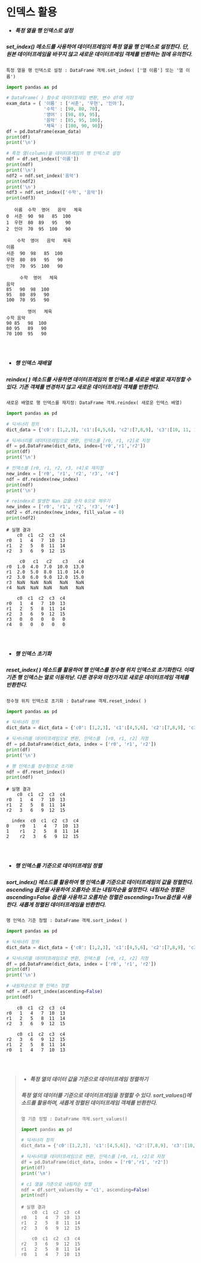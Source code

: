 # 인덱스 활용
+ ##### 특정 열을 행 인덱스로 설정
##### set_index() 메소드를 사용하여 데이터프레임의 특정 열을 행 인덱스로 설정한다. 단, 원본 데이터프레임을 바꾸지 않고 새로운 데이터프레임 객체를 반환하는 점에 유의한다.
```
특정 열을 행 인덱스로 설정 : DataFrame 객체.set_index( ['열 이름'] 또는 '열 이름')
```
```python
import pandas as pd

# DataFrame( ) 함수로 데이터프레임 변환, 변수 df에 저장
exam_data = { '이름' : ['서준', '우현', '인아'],
              '수학' : [90, 80, 70],
              '영어' : [98, 89, 95],
              '음악' : [85, 95, 100],
              '체육' : [100, 90, 90]}
df = pd.DataFrame(exam_data)
print(df)
print('\n')

# 특정 열(column)을 데이터프레임의 행 인덱스로 설정
ndf = df.set_index(['이름'])
print(ndf)
print('\n')
ndf2 = ndf.set_index('음악')
print(ndf2)
print('\n')
ndf3 = ndf.set_index(['수학', '음악'])
print(ndf3)
```
```
   이름  수학  영어   음악   체육
0  서준  90  98   85  100
1  우현  80  89   95   90
2  인아  70  95  100   90

    수학  영어   음악   체육
이름
서준  90  98   85  100
우현  80  89   95   90
인아  70  95  100   90

     수학  영어   체육
음악
85   90  98  100
95   80  89   90
100  70  95   90

        영어   체육
수학 음악
90 85   98  100
80 95   89   90
70 100  95   90
```
##### &nbsp;
+ ##### 행 인덱스 재배열
##### reindex( ) 메소드를 사용하면 데이터프레임의 행 인덱스를 새로운 배열로 재지정할 수 있다. 기존 객체를 변경하지 않고 새로운 데이터프레임 객체를 반환한다. 
```
새로운 배열로 행 인덱스를 재지정: DataFrame 객체.reindex( 새로운 인덱스 배열)
```
```python
import pandas as pd

# 딕셔너리 정의
dict_data = {'c0': [1,2,3], 'c1':[4,5,6], 'c2':[7,8,9], 'c3':[10, 11, 12], 'c4':[13,14,15]}

# 딕셔너리를 데이터프레임으로 변환, 인덱스를 [r0, r1, r2]로 지정
df = pd.DataFrame(dict_data, index=['r0','r1','r2'])
print(df)
print('\n')

# 인덱스를 [r0, r1, r2, r3, r4]로 재지정
new_index = ['r0', 'r1', 'r2', 'r3', 'r4']
ndf = df.reindex(new_index)
print(ndf)
print('\n')

# reindex로 발생한 Nan 값을 숫자 0으로 채우기
new_index = ['r0', 'r1', 'r2', 'r3', 'r4']
ndf2 = df.reindex(new_index, fill_value = 0)
print(ndf2)
```
```
# 실행 결과
    c0  c1  c2  c3  c4
r0   1   4   7  10  13
r1   2   5   8  11  14
r2   3   6   9  12  15

     c0   c1   c2    c3    c4
r0  1.0  4.0  7.0  10.0  13.0
r1  2.0  5.0  8.0  11.0  14.0
r2  3.0  6.0  9.0  12.0  15.0
r3  NaN  NaN  NaN   NaN   NaN
r4  NaN  NaN  NaN   NaN   NaN

    c0  c1  c2  c3  c4
r0   1   4   7  10  13
r1   2   5   8  11  14
r2   3   6   9  12  15
r3   0   0   0   0   0
r4   0   0   0   0   0
```
##### &nbsp;
+ ##### 행 인덱스 초기화
##### reset_index( ) 메소드를 활용하여 행 인덱스를 정수형 위치 인덱스로 초기화한다. 이때 기존 행 인덱스는 열로 이동하낟. 다른 경우와 마찬가지로 새로운 데이터프레임 객체를 반환한다.
```
정수형 위치 인덱스로 초기화 : DataFrame 객체.reset_index( )
```
```python
import pandas as pd

# 딕셔너리 정의
dict_data = dict_data = {'c0': [1,2,3], 'c1':[4,5,6], 'c2':[7,8,9], 'c3':[10, 11, 12], 'c4':[13,14,15]}

# 딕셔너리를 데이터프레임으로 변환, 인덱스를  [r0, r1, r2] 지정
df = pd.DataFrame(dict_data, index = ['r0', 'r1', 'r2'])
print(df)
print('\n')

# 행 인덱스를 정수형으로 초기화
ndf = df.reset_index()
print(ndf)
```
```
# 실행 결과
    c0  c1  c2  c3  c4
r0   1   4   7  10  13
r1   2   5   8  11  14
r2   3   6   9  12  15

  index  c0  c1  c2  c3  c4
0    r0   1   4   7  10  13
1    r1   2   5   8  11  14
2    r2   3   6   9  12  15
```
##### &nbsp;
+ ##### 행 인덱스를 기준으로 데이터프레임 정렬
##### sort_index() 메소드를 활용하여 행 인덱스를 기준으로 데이터프레임의 값을 정렬한다. ascending 옵션을 사용하여 오름차순 또는 내림차순을 설정한다. 내림차순 정렬은 ascending=False 옵션을 사용하고 오름차순 정렬은 ascending=True옵션을 사용한다. 새롭게 정렬된 데이터프레임을 반환한다.
```
행 인덱스 기준 정렬 : DataFrame 객체.sort_index( )
```
```python
import pandas as pd

# 딕셔너리 정의
dict_data = dict_data = {'c0': [1,2,3], 'c1':[4,5,6], 'c2':[7,8,9], 'c3':[10, 11, 12], 'c4':[13,14,15]}

# 딕셔너리를 데이터프레임으로 변환, 인덱스를  [r0, r1, r2] 지정
df = pd.DataFrame(dict_data, index = ['r0', 'r1', 'r2'])
print(df)
print('\n')

# 내림차순으로 행 인덱스 정렬
ndf = df.sort_index(ascending=False)
print(ndf)
```
```
    c0  c1  c2  c3  c4
r0   1   4   7  10  13
r1   2   5   8  11  14
r2   3   6   9  12  15

    c0  c1  c2  c3  c4
r2   3   6   9  12  15
r1   2   5   8  11  14
r0   1   4   7  10  13
```
##### &nbsp;
> + ##### __특정 열의 데이터 값을 기준으로 데이터프레임 정렬하기__
> ##### 특정 열의 데이터를 기준으로 데이터프레임을 정렬할 수 있다. sort_values()메소드를 활용하며, 새롭게 정렬된 데이터프레임 객체를 반환한다.
> ```
> 열 기준 정렬 : DataFrame 객체.sort_values()
> ```
> ```python
> import pandas as pd
>
> # 딕셔너리 정의
> dict_data = {'c0':[1,2,3], 'c1':[4,5,6]}, 'c2':[7,8,9], 'c3':[10,11,12], 'c4':[13,14,15]}
>
># 딕셔너리를 데이터프레임으로 변환, 인덱스를 [r0, r1, r2]로 지정
>df = pd.DataFrame(dict_data, index = ['r0','r1', 'r2'])
>print(df)
>print('\n')
>
> # c1 열을 기준으로 내림차순 정렬
> ndf = df.sort_values(by = 'c1', ascending=False)
> print(ndf)
> ```
> ```
> # 실행 결과
>     c0  c1  c2  c3  c4
> r0   1   4   7  10  13
> r1   2   5   8  11  14
> r2   3   6   9  12  15
>
>     c0  c1  c2  c3  c4
> r2   3   6   9  12  15
> r1   2   5   8  11  14
> r0   1   4   7  10  13
> ```
